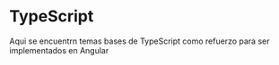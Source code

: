 # TypeScript
Aqui se encuentrn temas bases de TypeScript como refuerzo para ser implementados en Angular 
